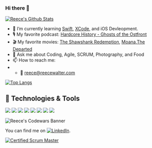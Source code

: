### Hi there 👋

[![Reece's Github Stats](https://github-readme-stats.vercel.app/api?username=thereeceshow)](https://github.com/thereeceshow/github-readme-stats) 

<!--
**thereeceshow/thereeceshow** is a ✨ _special_ ✨ repository because its `README.md` (this file) appears on your GitHub profile.

Here are some ideas to get you started:

- 🔭 I’m currently working on ...
- 🌱 I’m currently learning ...
- 👯 I’m looking to collaborate on ...
- 🤔 I’m looking for help with ...
- 💬 Ask me about ...
- 📫 How to reach me: ...
- ⚡ Fun fact: ...
-->

- 🌱 I’m currently learning [Swift](https://www.swift.com/), [XCode](https://developer.apple.com/xcode/), and iOS Devleopment.
- 🎙️ My favorite podcast: [Hardcore History - Ghosts of the Ostfront](https://www.dancarlin.com/product/hardcore-history-ghosts-ostfront-series/)
- 🎬 My favorite movies: [The Shawshank Redemption](https://www.imdb.com/title/tt0111161/), [Moana](https://www.imdb.com/title/tt3521164/),[The Departed](https://www.imdb.com/title/tt0407887/)
- 💬 Ask me about Coding, Agile, SCRUM, Photography, and Food
- 📫 How to reach me: 
- - 📧 reece@reecewalter.com

[![Top Langs](https://github-readme-stats.vercel.app/api/top-langs/?username=thereeceshow&layout=compact)](https://github.com/thereeceshow/github-readme-stats)

## 🔧 Technologies & Tools
![](https://img.shields.io/badge/Certified-CSM-informational?style=flat&logo=scrumalliance&logoColor=white&color=009FDA)
![](https://img.shields.io/badge/OS-MacOS-informational?style=flat&logo=macos&logoColor=white&color=009FDA)
![](https://img.shields.io/badge/Code-JavaScript-informational?style=flat&logo=javascript&logoColor=white&color=009FDA)
![](https://img.shields.io/badge/Code-PHP-informational?style=flat&logo=php&logoColor=white&color=009FDA)
![](https://img.shields.io/badge/Code-Python-informational?style=flat&logo=python&logoColor=white&color=009FDA)
![](https://img.shields.io/badge/Shell-Bash-informational?style=flat&logo=gnu-bash&logoColor=white&color=009FDA)
![](https://img.shields.io/badge/Platform-Firebase-informational?style=flat&logo=firebase&logoColor=white&color=009FDA)
![](https://img.shields.io/badge/Cloud-Digital_Ocean-informational?style=flat&logo=digitalocean&logoColor=white&color=009FDA)

![Reece's Codewars Banner](https://www.codewars.com/users/thereeceshow/badges/small)

<!-- Actual text -->

You can find me on [![LinkedIn][1]][2].

[![Certified Scrum Master][3]][4]

<!-- Icons -->

[1]: https://raw.githubusercontent.com/MartinHeinz/MartinHeinz/master/linkedin-3-16.png (LinkedIn icon without padding)

[3]: https://bcert.me/bc/html/img/badges/generated/badge-7227.png

<!-- Links -->

[2]: https://www.linkedin.com/in/reecewalter/

[4]: https://bcert.me/suchyubxy
